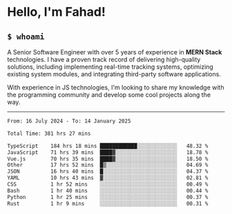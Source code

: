 <h1>Hello, I'm Fahad!</h1>

<h2><code>$ whoami</code></h2>

A Senior Software Engineer with over 5 years of experience in **MERN Stack** technologies. I have a proven track record of delivering high-quality solutions, including implementing real-time tracking systems, optimizing existing system modules, and integrating third-party software applications.

With experience in JS technologies, I'm looking to share my knowledge with the programming community and develop some cool projects along the way.

---

<!--START_SECTION:waka-->

```txt
From: 16 July 2024 - To: 14 January 2025

Total Time: 381 hrs 27 mins

TypeScript    184 hrs 18 mins ████████████░░░░░░░░░░░░░   48.32 %
JavaScript    71 hrs 39 mins  ████▓░░░░░░░░░░░░░░░░░░░░   18.78 %
Vue.js        70 hrs 35 mins  ████▓░░░░░░░░░░░░░░░░░░░░   18.50 %
Other         17 hrs 52 mins  █▒░░░░░░░░░░░░░░░░░░░░░░░   04.69 %
JSON          16 hrs 40 mins  █░░░░░░░░░░░░░░░░░░░░░░░░   04.37 %
YAML          10 hrs 43 mins  ▓░░░░░░░░░░░░░░░░░░░░░░░░   02.81 %
CSS           1 hr 52 mins    ░░░░░░░░░░░░░░░░░░░░░░░░░   00.49 %
Bash          1 hr 40 mins    ░░░░░░░░░░░░░░░░░░░░░░░░░   00.44 %
Python        1 hr 25 mins    ░░░░░░░░░░░░░░░░░░░░░░░░░   00.37 %
Rust          1 hr 9 mins     ░░░░░░░░░░░░░░░░░░░░░░░░░   00.31 %
```

<!--END_SECTION:waka-->

<!--
**heyFahad/heyFahad** is a ✨ _special_ ✨ repository because its `README.md` (this file) appears on your GitHub profile.

Here are some ideas to get you started:

- 🔭 I’m currently working on ...
- 🌱 I’m currently learning ...
- 👯 I’m looking to collaborate on ...
- 🤔 I’m looking for help with ...
- 💬 Ask me about ...
- 📫 How to reach me: ...
- 😄 Pronouns: ...
- ⚡ Fun fact: ...
-->
